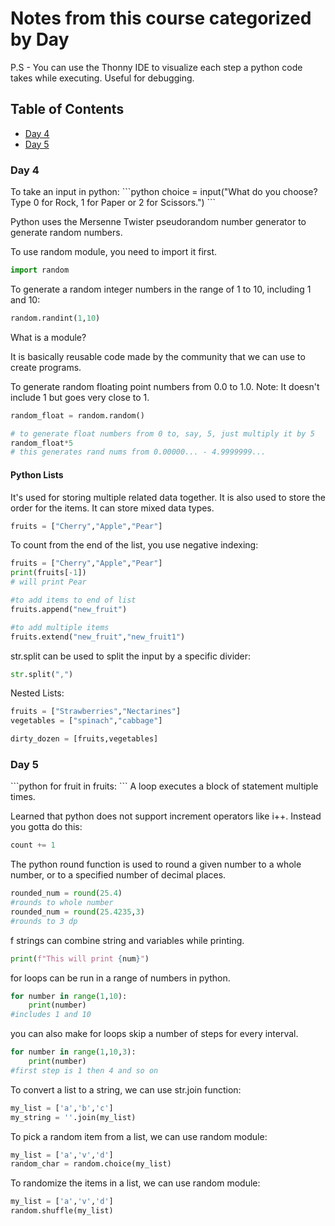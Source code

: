 # Notes from this course categorized by Day

P.S - You can use the Thonny IDE to visualize each step a python code takes while executing. Useful for debugging.

<h2>Table of Contents</h2>

- [Day 4](#day4)
- [Day 5](#day5)


<a name="day4"></a>
<h3>Day 4</h3>
To take an input in python:
```python
choice = input("What do you choose? Type 0 for Rock, 1 for Paper or 2 for Scissors.")
```

Python uses the Mersenne Twister pseudorandom number generator to generate random numbers.

To use random module, you need to import it first.

```python
import random
```

To generate a random integer numbers in the range of 1 to 10, including 1 and 10:
```python
random.randint(1,10)
```

What is a module?

It is basically reusable code made by the community that we can use to create programs.

To generate random floating point numbers from 0.0 to 1.0. Note: It doesn't include 1 but goes very close to 1.
```python
random_float = random.random()

# to generate float numbers from 0 to, say, 5, just multiply it by 5
random_float*5
# this generates rand nums from 0.00000... - 4.9999999...
```

<h4>Python Lists</h4>
It's used for storing multiple related data together. It is also used to store the order for the items. It can store mixed data types.

```python
fruits = ["Cherry","Apple","Pear"]
```

To count from the end of the list, you use negative indexing:

```python
fruits = ["Cherry","Apple","Pear"]
print(fruits[-1])
# will print Pear

#to add items to end of list
fruits.append("new_fruit")

#to add multiple items 
fruits.extend("new_fruit","new_fruit1")
```

str.split can be used to split the input by a specific divider:
```python
str.split(",")
```

Nested Lists:
```python
fruits = ["Strawberries","Nectarines"]
vegetables = ["spinach","cabbage"]

dirty_dozen = [fruits,vegetables]
```


<a name="day5"></a>
<h3>Day 5</h3>
```python
for fruit in fruits:
```
A loop executes a block of statement multiple times.

Learned that python does not support increment operators like i++. Instead you gotta do this:
```python
count += 1
```

The python round function is used to round a given number to a whole number, or to a specified number of decimal places.
```python
rounded_num = round(25.4)
#rounds to whole number
rounded_num = round(25.4235,3)
#rounds to 3 dp
```

f strings can combine string and variables while printing.
```python
print(f"This will print {num}")
```

for loops can be run in a range of numbers in python.
```python
for number in range(1,10):
    print(number)
#includes 1 and 10
```

you can also make for loops skip a number of steps for every interval.
```python
for number in range(1,10,3):
    print(number)
#first step is 1 then 4 and so on
```

To convert a list to a string, we can use str.join function:
```python
my_list = ['a','b','c']
my_string = ''.join(my_list)
```

To pick a random item from a list, we can use random module:
```python
my_list = ['a','v','d']
random_char = random.choice(my_list)
```

To randomize the items in a list, we can use random module:
```python
my_list = ['a','v','d']
random.shuffle(my_list)
```